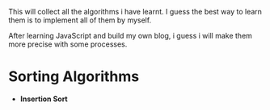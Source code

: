 This will collect all the algorithms i have learnt. I guess the best way to learn them is to implement all of them by myself.

After learning JavaScript and build my own blog, i guess i will make them more precise with some processes.

# Sorting Algorithms

- **Insertion Sort**

